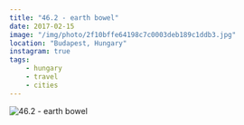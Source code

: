 ```yaml
---
title: "46.2 - earth bowel"
date: 2017-02-15
image: "/img/photo/2f10bffe64198c7c0003deb189c1ddb3.jpg"
location: "Budapest, Hungary"
instagram: true
tags:
    - hungary
    - travel
    - cities
---
```


![46.2 - earth bowel](/img/photo/2f10bffe64198c7c0003deb189c1ddb3.jpg)

